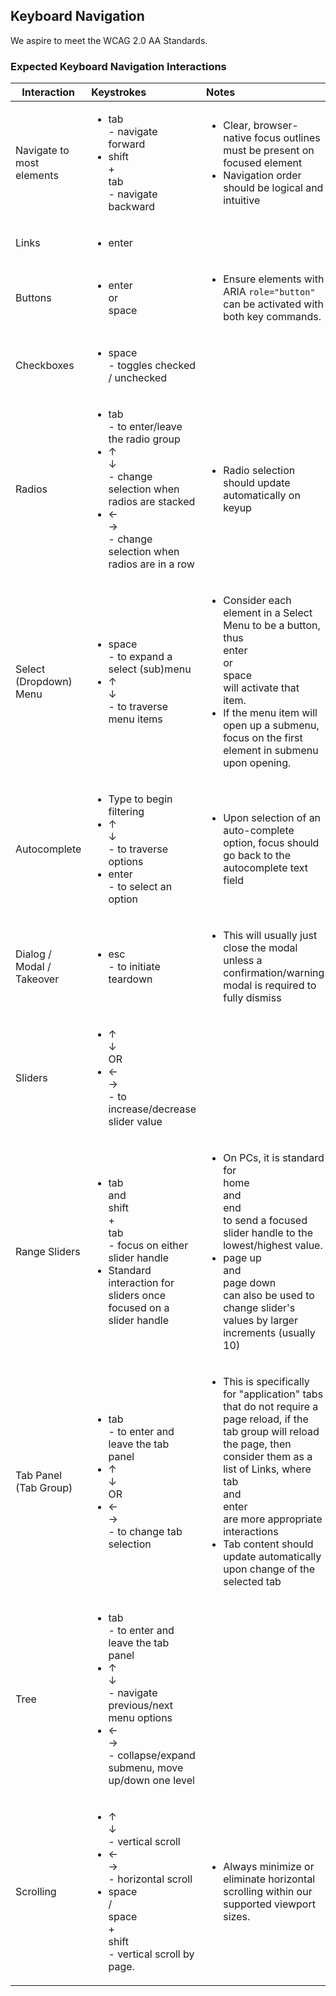 ## Keyboard Navigation

We aspire to meet the WCAG 2.0 AA Standards.

### Expected Keyboard Navigation Interactions

| Interaction        | Keystrokes           | Notes  |
| ------------------ |:--------------------| :------|
| Navigate to most elements      | <ul><li><div class='keybutton'>tab</div> - navigate forward</li><li><div class='keybutton'>shift</div> + <div class='keybutton'>tab</div> - navigate backward</li></ul> | <ul><li>Clear, browser-native focus outlines must be present on focused element</li> <li>Navigation order should be logical and intuitive</li></ul>|
| Links      | <ul><li><div class='keybutton'>enter</div></li></ul> | |
| Buttons | <ul><li><div class='keybutton'>enter</div> or <div class='keybutton'>space</div></li></ul> | <ul><li>Ensure elements with ARIA `role="button"` can be activated with both key commands.</li></ul> |
| Checkboxes | <ul><li><div class='keybutton'>space</div> - toggles checked / unchecked</li></ul> |  |
| Radios | <ul><li><div class='keybutton'>tab</div> - to enter/leave the radio group</li><li><div class='keybutton'>↑</div> <div class='keybutton'>↓</div> - change selection when radios are stacked</li><li><div class='keybutton'>←</div> <div class='keybutton'>→</div> - change selection when radios are in a row</li></ul> | <ul><li>Radio selection should update automatically on keyup</li></ul> |
| Select (Dropdown) Menu | <ul><li><div class='keybutton'>space</div> - to expand a select (sub)menu</li><li><div class='keybutton'>↑</div> <div class='keybutton'>↓</div> - to traverse menu items</li></ul> |  <ul><li>Consider each element in a Select Menu to be a button, thus <div class='keybutton'>enter</div> or <div class='keybutton'>space</div> will activate that item. </li><li>If the menu item will open up a submenu, focus on the first element in submenu upon opening.</li></ul> |
| Autocomplete | <ul><li>Type to begin filtering</li><li><div class='keybutton'>↑</div> <div class='keybutton'>↓</div> - to traverse options</li><li><div class='keybutton'>enter</div> - to select an option</li></ul> | <ul><li>Upon selection of an auto-complete option, focus should go back to the autocomplete text field</li></ul> |
| Dialog / Modal / Takeover | <ul><li><div class='keybutton'>esc</div> - to initiate teardown</li></ul> | <ul><li>This will usually just close the modal unless a confirmation/warning modal is required to fully dismiss</li></ul> |
| Sliders | <ul><li><div class='keybutton'>↑</div> <div class='keybutton'>↓</div> OR </li><li><div class='keybutton'>←</div> <div class='keybutton'>→</div> - to increase/decrease slider value</li></ul> |  |
| Range Sliders | <ul><li><div class='keybutton'>tab</div> and <div class='keybutton'>shift</div>+<div class='keybutton'>tab</div> - focus on either slider handle</li><li>Standard interaction for sliders once focused on a slider handle</li></ul> | <ul><li>On PCs, it is standard for <div class='keybutton'>home</div> and <div class='keybutton'>end</div> to send a focused slider handle to the lowest/highest value.</li><li><div class='keybutton'>page up</div> and <div class='keybutton'>page down</div> can also be used to change slider's values by larger increments (usually 10)</li></ul> |
| Tab Panel (Tab Group) | <ul><li><div class='keybutton'>tab</div> - to enter and leave the tab panel</li><li><div class='keybutton'>↑</div> <div class='keybutton'>↓</div> OR </li><li><div class='keybutton'>←</div> <div class='keybutton'>→</div> - to change tab selection</li></ul> | <ul><li>This is specifically for "application" tabs that do not require a page reload, if the tab group will reload the page, then consider them as a list of Links, where <div class='keybutton'>tab</div> and <div class='keybutton'>enter</div> are more appropriate interactions</li><li>Tab content should update automatically upon change of the selected tab</ul> |
| Tree | <ul><li><div class='keybutton'>tab</div> - to enter and leave the tab panel</li><li><div class='keybutton'>↑</div> <div class='keybutton'>↓</div> - navigate previous/next menu options</li><li><div class='keybutton'>←</div> <div class='keybutton'>→</div> - collapse/expand submenu, move up/down one level</li></ul> |  |
| Scrolling | <ul><li><div class='keybutton'>↑</div> <div class='keybutton'>↓</div> - vertical scroll</li><li><div class='keybutton'>←</div> <div class='keybutton'>→</div> - horizontal scroll</li><li><div class='keybutton'>space</div> / <div class='keybutton'>space</div>+<div class='keybutton'>shift</div> - vertical scroll by page.</li> | <ul><li>Always minimize or eliminate horizontal scrolling within our supported viewport sizes.</li></ul> |
